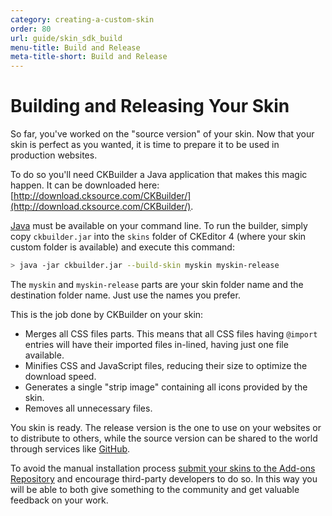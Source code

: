 ```yaml
---
category: creating-a-custom-skin
order: 80
url: guide/skin_sdk_build
menu-title: Build and Release
meta-title-short: Build and Release
---
```

<!--
Copyright (c) 2003-2025, CKSource Holding sp. z o.o. All rights reserved.
For licensing, see LICENSE.md.
-->

# Building and Releasing Your Skin

So far, you've worked on the "source version" of your skin. Now that your skin is perfect as you wanted, it is time to prepare it to be used in production websites.

To do so you'll need CKBuilder a Java application that makes this magic happen. It can be downloaded here: [http://download.cksource.com/CKBuilder/](http://download.cksource.com/CKBuilder/).

[Java](http://java.com/en/download/) must be available on your command line. To run the builder, simply copy `ckbuilder.jar` into the `skins` folder of CKEditor 4 (where your skin custom folder is available) and execute this command:

```sh
> java -jar ckbuilder.jar --build-skin myskin myskin-release
```

The `myskin` and `myskin-release` parts are your skin folder name and the destination folder name. Just use the names you prefer.

This is the job done by CKBuilder on your skin:

* Merges all CSS files parts. This means that all CSS files having `@import` entries will have their imported files in-lined, having just one file available.
* Minifies CSS and JavaScript files, reducing their size to optimize the download speed.
* Generates a single "strip image" containing all icons provided by the skin.
* Removes all unnecessary files.

You skin is ready. The release version is the one to use on your websites or to distribute to others, while the source version can be shared to the world through services like [GitHub](http://github.com/).

<info-box hint="">
    To avoid the manual installation process <a href="https://ckeditor.com/cke4/add/skin">submit your skins to the Add-ons Repository</a> and encourage third-party developers to do so. In this way you will be able to both give something to the community and get valuable feedback on your work.
</info-box>
